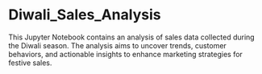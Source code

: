 # Diwali_Sales_Analysis
This Jupyter Notebook contains an analysis of sales data collected during the Diwali season. The analysis aims to uncover trends, customer behaviors, and actionable insights to enhance marketing strategies for festive sales.
